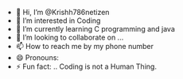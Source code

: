 - 👋 Hi, I’m @Krishh786netizen
- 👀 I’m interested in Coding 
- 🌱 I’m currently learning C programming and java
- 💞️ I’m looking to collaborate on ...
- 📫 How to reach me by my phone number
- 😄 Pronouns:  
- ⚡ Fun fact: .. Coding is not a Human Thing.

<!---
Krishh786netizen/Krishh786netizen is a ✨ special ✨ repository because its `README.md` (this file) appears on your GitHub profile.
You can click the Preview link to take a look at your changes.
--->
